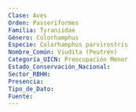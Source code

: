 ```yaml
---
Clase: Aves
Orden: Passeriformes
Familia: Tyraniidae
Género: Colorhamphus
Especie: Colorhamphus parvirostris
Nombre_Común: Viudita (Peutrén)
Categoría_UICN: Preocupación Menor
Estado_Conservación_Nacional: 
Sector_RBHH: 
Presencia: 
Tipo_de_Dato: 
Fuente: 
---
```

